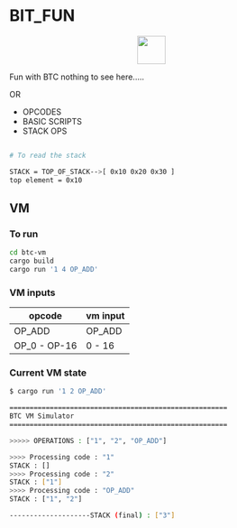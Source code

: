 # BIT_FUN

<div align='center'>
    <img src="https://cryptologos.cc/logos/bitcoin-btc-logo.png?v=029" width=50 height=50></img>
</div>

Fun with BTC nothing to see here.....

OR

- OPCODES
- BASIC SCRIPTS
- STACK OPS

```sh

# To read the stack

STACK = TOP_OF_STACK-->[ 0x10 0x20 0x30 ]
top element = 0x10

```

## VM

### To run

```sh
cd btc-vm
cargo build
cargo run '1 4 OP_ADD'
```

### VM inputs

| opcode       | vm input |
| ------------ | -------- |
| OP_ADD       | OP_ADD   |
| OP_0 - OP-16 | 0 - 16   |

### Current VM state

```sh
$ cargo run '1 2 OP_ADD'

======================================================
BTC VM Simulator
======================================================

>>>>> OPERATIONS : ["1", "2", "OP_ADD"]

>>>> Processing code : "1"
STACK : []
>>>> Processing code : "2"
STACK : ["1"]
>>>> Processing code : "OP_ADD"
STACK : ["1", "2"]

--------------------STACK (final) : ["3"]

```
